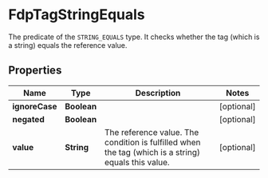 

# FdpTagStringEquals

The predicate of the `STRING_EQUALS` type. It checks whether the tag (which is a string) equals the reference value.

## Properties

| Name | Type | Description | Notes |
|------------ | ------------- | ------------- | -------------|
|**ignoreCase** | **Boolean** |  |  [optional] |
|**negated** | **Boolean** |  |  [optional] |
|**value** | **String** | The reference value. The condition is fulfilled when the tag (which is a string) equals this value. |  [optional] |




